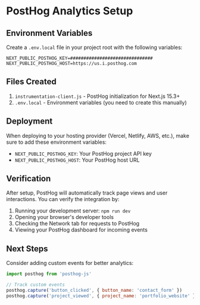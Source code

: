 # PostHog Analytics Setup

## Environment Variables

Create a `.env.local` file in your project root with the following variables:

```env
NEXT_PUBLIC_POSTHOG_KEY=###############################
NEXT_PUBLIC_POSTHOG_HOST=https://us.i.posthog.com
```

## Files Created

1. `instrumentation-client.js` - PostHog initialization for Next.js 15.3+
2. `.env.local` - Environment variables (you need to create this manually)

## Deployment

When deploying to your hosting provider (Vercel, Netlify, AWS, etc.), make sure to add these environment variables:

- `NEXT_PUBLIC_POSTHOG_KEY`: Your PostHog project API key
- `NEXT_PUBLIC_POSTHOG_HOST`: Your PostHog host URL

## Verification

After setup, PostHog will automatically track page views and user interactions. You can verify the integration by:

1. Running your development server: `npm run dev`
2. Opening your browser's developer tools
3. Checking the Network tab for requests to PostHog
4. Viewing your PostHog dashboard for incoming events

## Next Steps

Consider adding custom events for better analytics:

```javascript
import posthog from 'posthog-js'

// Track custom events
posthog.capture('button_clicked', { button_name: 'contact_form' })
posthog.capture('project_viewed', { project_name: 'portfolio_website' })
```
